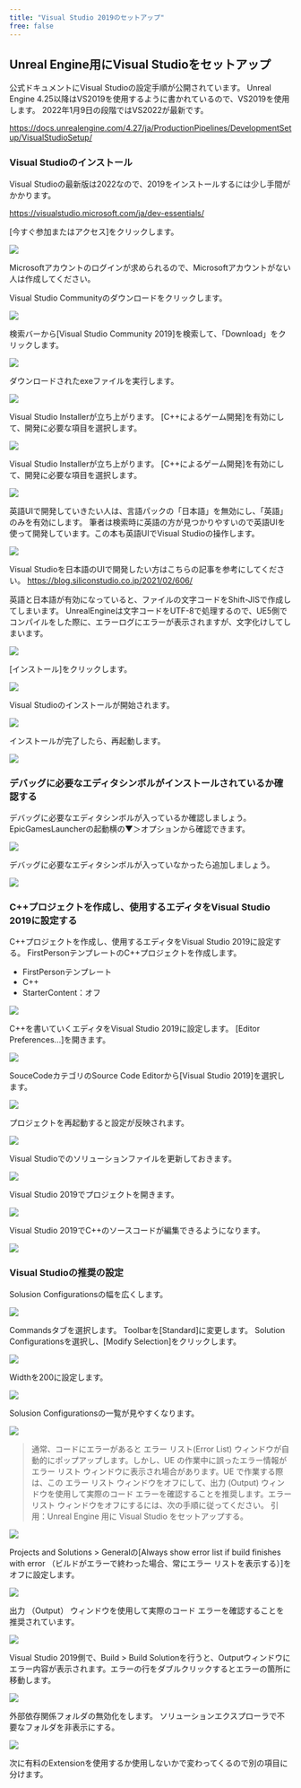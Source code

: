 ```yaml
---
title: "Visual Studio 2019のセットアップ"
free: false
---
```


## Unreal Engine用にVisual Studioをセットアップ

公式ドキュメントにVisual Studioの設定手順が公開されています。
Unreal Engine 4.25以降はVS2019を使用するように書かれているので、VS2019を使用します。
2022年1月9日の段階ではVS2022が最新です。

https://docs.unrealengine.com/4.27/ja/ProductionPipelines/DevelopmentSetup/VisualStudioSetup/

### Visual Studioのインストール

Visual Studioの最新版は2022なので、2019をインストールするには少し手間がかかります。

https://visualstudio.microsoft.com/ja/dev-essentials/

[今すぐ参加またはアクセス]をクリックします。

![](https://storage.googleapis.com/zenn-user-upload/f9adbfe566ec-20220109.png)

Microsoftアカウントのログインが求められるので、Microsoftアカウントがない人は作成してください。

Visual Studio Communityのダウンロードをクリックします。

![](https://storage.googleapis.com/zenn-user-upload/554566f9f854-20220109.png)

検索バーから[Visual Studio Community 2019]を検索して、「Download」をクリックします。

![](https://storage.googleapis.com/zenn-user-upload/4027bdde2be3-20220109.png)

ダウンロードされたexeファイルを実行します。

![](https://storage.googleapis.com/zenn-user-upload/e7e70f36fca1-20220109.png)

Visual Studio Installerが立ち上がります。
[C++によるゲーム開発]を有効にして、開発に必要な項目を選択します。

![](https://storage.googleapis.com/zenn-user-upload/c4c6302f2b1e-20220109.png)

Visual Studio Installerが立ち上がります。
[C++によるゲーム開発]を有効にして、開発に必要な項目を選択します。

![](https://storage.googleapis.com/zenn-user-upload/43b6d23c3440-20220109.png)

英語UIで開発していきたい人は、言語パックの「日本語」を無効にし、「英語」のみを有効にします。
筆者は検索時に英語の方が見つかりやすいので英語UIを使って開発しています。この本も英語UIでVisual Studioの操作します。

![](https://storage.googleapis.com/zenn-user-upload/c2109f3e1a72-20220109.png)

Visual Studioを日本語のUIで開発したい方はこちらの記事を参考にしてください。
https://blog.siliconstudio.co.jp/2021/02/606/

英語と日本語が有効になっていると、ファイルの文字コードをShift-JISで作成してしまいます。
UnrealEngineは文字コードをUTF-8で処理するので、UE5側でコンパイルをした際に、エラーログにエラーが表示されますが、文字化けしてしまいます。

![](https://storage.googleapis.com/zenn-user-upload/81ce90f52e63-20220109.png)

[インストール]をクリックします。

![](https://storage.googleapis.com/zenn-user-upload/6511bfc9c6bd-20220109.png)

Visual Studioのインストールが開始されます。

![](https://storage.googleapis.com/zenn-user-upload/6f5f1c2214f2-20220109.png)

インストールが完了したら、再起動します。

![](https://storage.googleapis.com/zenn-user-upload/d3f3618d2b2b-20220109.png)

### デバッグに必要なエディタシンボルがインストールされているか確認する

デバッグに必要なエディタシンボルが入っているか確認しましょう。
EpicGamesLauncherの起動横の▼＞オプションから確認できます。

![](https://storage.googleapis.com/zenn-user-upload/d0f700672890-20220109.png)

デバッグに必要なエディタシンボルが入っていなかったら追加しましょう。

![](https://storage.googleapis.com/zenn-user-upload/1b602710c3cf-20220109.png)

### C++プロジェクトを作成し、使用するエディタをVisual Studio 2019に設定する

C++プロジェクトを作成し、使用するエディタをVisual Studio 2019に設定する。
FirstPersonテンプレートのC++プロジェクトを作成します。

- FirstPersonテンプレート
- C++
- StarterContent：オフ

![](https://storage.googleapis.com/zenn-user-upload/d5045357413a-20220109.png)

C++を書いていくエディタをVisual Studio 2019に設定します。
[Editor Preferences...]を開きます。

![](https://storage.googleapis.com/zenn-user-upload/8ebfecafcf8a-20220109.png)

SouceCodeカテゴリのSource Code Editorから[Visual Studio 2019]を選択します。

![](https://storage.googleapis.com/zenn-user-upload/29d4270cc1c9-20220109.png)

プロジェクトを再起動すると設定が反映されます。

![](https://storage.googleapis.com/zenn-user-upload/f8b41e7ffd2f-20220109.png)

Visual Studioでのソリューションファイルを更新しておきます。

![](https://storage.googleapis.com/zenn-user-upload/37699f524d94-20220109.png)

Visual Studio 2019でプロジェクトを開きます。

![](https://storage.googleapis.com/zenn-user-upload/f99e832c2da6-20220109.png)

Visual Studio 2019でC++のソースコードが編集できるようになります。

![](https://storage.googleapis.com/zenn-user-upload/995bb14db6cf-20220109.png)

### Visual Studioの推奨の設定

Solusion Configurationsの幅を広くします。

![](https://storage.googleapis.com/zenn-user-upload/866d344132a8-20220109.png)

Commandsタブを選択します。
Toolbarを[Standard]に変更します。
Solution Configurationsを選択し、[Modify Selection]をクリックします。

![](https://storage.googleapis.com/zenn-user-upload/0dae0f9fa21e-20220109.png)

Widthを200に設定します。

![](https://storage.googleapis.com/zenn-user-upload/392a757c3745-20220109.png)

Solusion Configurationsの一覧が見やすくなります。

![](https://storage.googleapis.com/zenn-user-upload/2220fba9348f-20220109.png)

> 通常、コードにエラーがあると エラー リスト(Error List) ウィンドウが自動的にポップアップします。しかし、UE の作業中に誤ったエラー情報が エラー リスト ウィンドウに表示され場合があります。UE で作業する際は、この エラー リスト ウィンドウをオフにして、出力 (Output) ウィンドウを使用して実際のコード エラーを確認することを推奨します。エラー リスト ウィンドウをオフにするには、次の手順に従ってください。
引用：Unreal Engine 用に Visual Studio をセットアップする。

![](https://storage.googleapis.com/zenn-user-upload/a1372560fc8d-20220109.png)

Projects and Solutions > Generalの[Always show error list if build finishes with error （ビルドがエラーで終わった場合、常にエラー リストを表示する）]をオフに設定します。

![](https://storage.googleapis.com/zenn-user-upload/f8f9311605e4-20220109.png)

出力 （Output） ウィンドウを使用して実際のコード エラーを確認することを推奨されています。

![](https://storage.googleapis.com/zenn-user-upload/791f9f0bba1e-20220109.png)

Visual Studio 2019側で、Build > Build Solutionを行うと、Outputウィンドウにエラー内容が表示されます。エラーの行をダブルクリックするとエラーの箇所に移動します。

![](https://storage.googleapis.com/zenn-user-upload/1eb2f13c8c73-20220109.png)

外部依存関係フォルダの無効化をします。
ソリューションエクスプローラで不要なフォルダを非表示にする。

![](https://storage.googleapis.com/zenn-user-upload/10b70f58a506-20220109.png)

次に有料のExtensionを使用するか使用しないかで変わってくるので別の項目に分けます。
